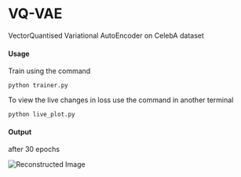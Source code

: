 # VQ-VAE
VectorQuantised Variational AutoEncoder on CelebA dataset


#### Usage 
Train using the command

    python trainer.py
To view the live changes in loss use the command in another terminal 

    python live_plot.py
   
#### Output 
after 30 epochs

![Reconstructed Image](https://github.com/Atharva-K12/VQ-VAE/blob/main/Test_outputs/Reconstruction.png)
